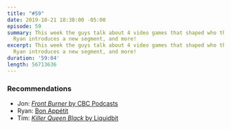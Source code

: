 ```yaml
---
title: "#59"
date: 2019-10-21 18:38:00 -05:00
episode: 59
summary: This week the guys talk about 4 video games that shaped who they are today,
  Ryan introduces a new segment, and more!
excerpt: This week the guys talk about 4 video games that shaped who they are today,
  Ryan introduces a new segment, and more!
duration: '59:04'
length: 56713636
---
```


### Recommendations
- Jon: [*Front Burner* by CBC Podcasts](https://open.spotify.com/show/1qL9keKtruUmZ1hPkhHZL1?si=nn1iPZj0Q7y5jTsbblv8aA)
- Ryan: [Bon Appétit](https://www.youtube.com/user/BonAppetitDotCom)
- Tim: [*Killer Queen Black* by Liquidbit](http://www.killerqueenblack.com)
